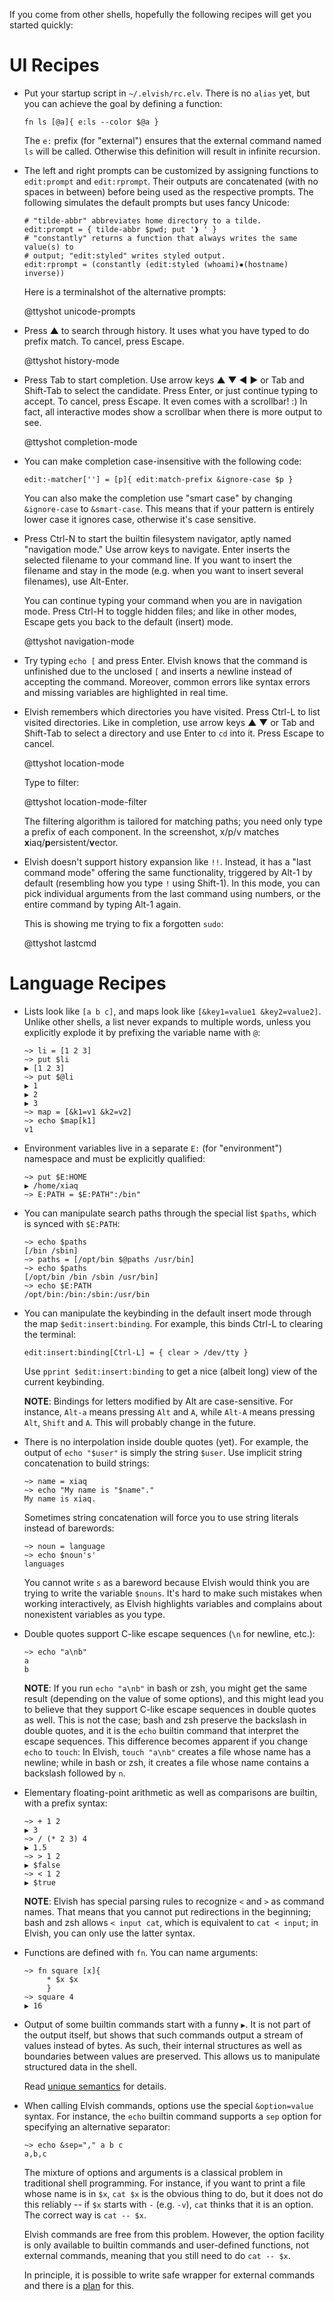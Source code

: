 <!-- toc -->

If you come from other shells, hopefully the following recipes will get you
started quickly:

# UI Recipes

-   Put your startup script in `~/.elvish/rc.elv`. There is no `alias` yet, but
    you can achieve the goal by defining a function:

    ```elvish
    fn ls [@a]{ e:ls --color $@a }
    ```

    The `e:` prefix (for "external") ensures that the external command named
    `ls` will be called. Otherwise this definition will result in infinite
    recursion.

-   The left and right prompts can be customized by assigning functions to
    `edit:prompt` and `edit:rprompt`. Their outputs are concatenated (with no
    spaces in between) before being used as the respective prompts. The
    following simulates the default prompts but uses fancy Unicode:

    ```elvish
    # "tilde-abbr" abbreviates home directory to a tilde.
    edit:prompt = { tilde-abbr $pwd; put '❱ ' }
    # "constantly" returns a function that always writes the same value(s) to
    # output; "edit:styled" writes styled output.
    edit:rprompt = (constantly (edit:styled (whoami)✸(hostname) inverse))
    ```

    Here is a terminalshot of the alternative prompts:

    @ttyshot unicode-prompts

-   Press <span class="key">▲&#xfe0e;</span> to search through history. It uses
    what you have typed to do prefix match. To cancel, press <span
    class="key">Escape</span>.

    @ttyshot history-mode

-   Press <span class="key">Tab</span> to start completion. Use arrow keys
    <span class="key">▲&#xfe0e;</span> <span class="key">▼&#xfe0e;</span>
    <span class="key">◀&#xfe0e;</span> <span class="key">▶&#xfe0e;</span> or
    <span class="key">Tab</span> and <span class="key">Shift-Tab</span> to
    select the candidate. Press <span class="key">Enter</span>, or just continue
    typing to accept. To cancel, press <span
    class="key">Escape.</span> It even comes with a scrollbar! :) In fact, all
    interactive modes show a scrollbar when there is more output to see.

    @ttyshot completion-mode

-   You can make completion case-insensitive with the following code:

    ```elvish
    edit:-matcher[''] = [p]{ edit:match-prefix &ignore-case $p }
    ```

    You can also make the completion use "smart case" by changing `&ignore-case`
    to `&smart-case`. This means that if your pattern is entirely lower case it
    ignores case, otherwise it's case sensitive.

-   <a name="navigation-mode"></a>Press <span class="key">Ctrl-N</span> to start
    the builtin filesystem navigator, aptly named "navigation mode." Use arrow
    keys to navigate. <span class="key">Enter</span> inserts the selected
    filename to your command line. If you want to insert the filename and stay
    in the mode (e.g. when you want to insert several filenames), use <span
    class="key">Alt-Enter</span>.

    You can continue typing your command when you are in navigation mode. Press
    <span class="key">Ctrl-H</span> to toggle hidden files; and like in other
    modes, <span class="key">Escape</span> gets you back to the default (insert)
    mode.

    @ttyshot navigation-mode

-   Try typing `echo [` and press <span class="key">Enter</span>. Elvish knows
    that the command is unfinished due to the unclosed `[` and inserts a newline
    instead of accepting the command. Moreover, common errors like syntax errors
    and missing variables are highlighted in real time.

-   Elvish remembers which directories you have visited. Press <span
    class="key">Ctrl-L</span> to list visited directories. Like in completion,
    use arrow keys <span class="key">▲&#xfe0e;</span>
    <span class="key">▼&#xfe0e;</span> or <span class="key">Tab</span> and
    <span class="key">Shift-Tab</span> to select a directory and use Enter to
    `cd` into it. Press <span
    class="key">Escape</span> to cancel.

    @ttyshot location-mode

    Type to filter:

    @ttyshot location-mode-filter

    The filtering algorithm is tailored for matching paths; you need only type a
    prefix of each component. In the screenshot, x/p/v matches
    **x**iaq/**p**ersistent/**v**ector.

-   Elvish doesn't support history expansion like `!!`. Instead, it has a "last
    command mode" offering the same functionality, triggered by <span
    class="key">Alt-1</span> by default (resembling how you type `!` using
    <span class="key">Shift-1</span>). In this mode, you can pick individual
    arguments from the last command using numbers, or the entire command by
    typing <span class="key">Alt-1</span> again.

    This is showing me trying to fix a forgotten `sudo`:

    @ttyshot lastcmd

# Language Recipes

-   Lists look like `[a b c]`, and maps look like `[&key1=value1 &key2=value2]`.
    Unlike other shells, a list never expands to multiple words, unless you
    explicitly explode it by prefixing the variable name with `@`:

    ```elvish-transcript
    ~> li = [1 2 3]
    ~> put $li
    ▶ [1 2 3]
    ~> put $@li
    ▶ 1
    ▶ 2
    ▶ 3
    ~> map = [&k1=v1 &k2=v2]
    ~> echo $map[k1]
    v1
    ```

-   Environment variables live in a separate `E:` (for "environment") namespace
    and must be explicitly qualified:

    ```elvish-transcript
    ~> put $E:HOME
    ▶ /home/xiaq
    ~> E:PATH = $E:PATH":/bin"
    ```

-   You can manipulate search paths through the special list `$paths`, which is
    synced with `$E:PATH`:

    ```elvish-transcript
    ~> echo $paths
    [/bin /sbin]
    ~> paths = [/opt/bin $@paths /usr/bin]
    ~> echo $paths
    [/opt/bin /bin /sbin /usr/bin]
    ~> echo $E:PATH
    /opt/bin:/bin:/sbin:/usr/bin
    ```

-   You can manipulate the keybinding in the default insert mode through the map
    `$edit:insert:binding`. For example, this binds
    <span class="key">Ctrl-L</span> to clearing the terminal:

    ```elvish
    edit:insert:binding[Ctrl-L] = { clear > /dev/tty }
    ```

    Use `pprint $edit:insert:binding` to get a nice (albeit long) view of the
    current keybinding.

    **NOTE**: Bindings for letters modified by Alt are case-sensitive. For
    instance, `Alt-a` means pressing `Alt` and `A`, while `Alt-A` means pressing
    `Alt`, `Shift` and `A`. This will probably change in the future.

-   There is no interpolation inside double quotes (yet). For example, the
    output of `echo "$user"` is simply the string `$user`. Use implicit string
    concatenation to build strings:

    ```elvish-transcript
    ~> name = xiaq
    ~> echo "My name is "$name"."
    My name is xiaq.
    ```

    Sometimes string concatenation will force you to use string literals instead
    of barewords:

    ```elvish-transcript
    ~> noun = language
    ~> echo $noun's'
    languages
    ```

    You cannot write `s` as a bareword because Elvish would think you are trying
    to write the variable `$nouns`. It's hard to make such mistakes when working
    interactively, as Elvish highlights variables and complains about
    nonexistent variables as you type.

-   Double quotes support C-like escape sequences (`\n` for newline, etc.):

    ```elvish-transcript
    ~> echo "a\nb"
    a
    b
    ```

    **NOTE**: If you run `echo "a\nb"` in bash or zsh, you might get the same
    result (depending on the value of some options), and this might lead you to
    believe that they support C-like escape sequences in double quotes as well.
    This is not the case; bash and zsh preserve the backslash in double quotes,
    and it is the `echo` builtin command that interpret the escape sequences.
    This difference becomes apparent if you change `echo` to `touch`: In Elvish,
    `touch "a\nb"` creates a file whose name has a newline; while in bash or
    zsh, it creates a file whose name contains a backslash followed by `n`.

-   Elementary floating-point arithmetic as well as comparisons are builtin,
    with a prefix syntax:

    ```elvish-transcript
    ~> + 1 2
    ▶ 3
    ~> / (* 2 3) 4
    ▶ 1.5
    ~> > 1 2
    ▶ $false
    ~> < 1 2
    ▶ $true
    ```

    **NOTE**: Elvish has special parsing rules to recognize `<` and `>` as
    command names. That means that you cannot put redirections in the beginning;
    bash and zsh allows `< input cat`, which is equivalent to `cat < input`; in
    Elvish, you can only use the latter syntax.

-   Functions are defined with `fn`. You can name arguments:

    ```elvish-transcript
    ~> fn square [x]{
         * $x $x
         }
    ~> square 4
    ▶ 16
    ```

-   Output of some builtin commands start with a funny `▶`. It is not part of
    the output itself, but shows that such commands output a stream of values
    instead of bytes. As such, their internal structures as well as boundaries
    between values are preserved. This allows us to manipulate structured data
    in the shell.

    Read [unique semantics](unique-semantics.html) for details.

-   When calling Elvish commands, options use the special `&option=value`
    syntax. For instance, the `echo` builtin command supports a `sep` option for
    specifying an alternative separator:

    ```elvish-transcript
    ~> echo &sep="," a b c
    a,b,c
    ```

    The mixture of options and arguments is a classical problem in traditional
    shell programming. For instance, if you want to print a file whose name is
    in `$x`, `cat $x` is the obvious thing to do, but it does not do this
    reliably -- if `$x` starts with `-` (e.g. `-v`), `cat` thinks that it is an
    option. The correct way is `cat -- $x`.

    Elvish commands are free from this problem. However, the option facility is
    only available to builtin commands and user-defined functions, not external
    commands, meaning that you still need to do `cat -- $x`.

    In principle, it is possible to write safe wrapper for external commands and
    there is a [plan](https://github.com/elves/elvish/issues/371) for this.
